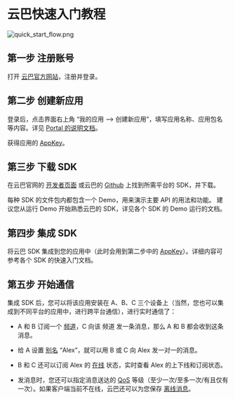 # 云巴快速入门教程

![quick_start_flow.png](https://raw.githubusercontent.com/yunba/docs/master/image/for_kb/quick_start_flow.png)

## 第一步 注册账号

打开 [云巴官方网站](http://yunba.io)，注册并登录。

## 第二步 创建新应用

登录后，点击界面右上角 “我的应用 --> 创建新应用”，填写应用名称、应用包名等内容。详见 [Portal 的说明文档](Product_KB_Portal.md)。

获得应用的 [AppKey](Product_KB_AppKey.md)。

## 第三步 下载 SDK

在云巴官网的 [开发者页面](http://yunba.io/developers/) 或云巴的 [Github](https://github.com/yunba) 上找到所需平台的 SDK，并下载。

每种 SDK 的文件包内都包含一个 Demo，用来演示主要 API 的用法和功能。
建议您从运行 Demo 开始熟悉云巴的 SDK，详见各个 SDK 的 Demo 运行的文档。

## 第四步 集成 SDK

将云巴 SDK 集成到您的应用中（此时会用到第二步中的 [AppKey](Product_KB_AppKey.md)）。详细内容可参考各个 SDK 的快速入门文档。

## 第五步 开始通信

集成 SDK 后，您可以将该应用安装在 A、B、C 三个设备上（当然，您也可以集成到不同平台的应用中，进行跨平台通信），进行实时通信了：

- A 和 B 订阅一个 [频道](Product_KB_TopicAndAlias.md)，C 向该 频道 发一条消息，那么 A 和 B 都会收到这条消息。

- 给 A 设置 [别名](Product_KB_TopicAndAlias.md) “Alex”，就可以用 B 或 C 向 Alex 发一对一的消息。

- B 和 C 还可以订阅 Alex 的 [在线](Product_KB_Presence.md) 状态，实时查看 Alex 的上下线和订阅状态。

- 发消息时，您还可以指定消息送达的 [QoS](Product_KB_QoS.md) 等级（至少一次/至多一次/有且仅有一次）。如果客户端当前不在线，云巴还可以为您保存 [离线消息](Product_KB_OfflineMessage.md)。

